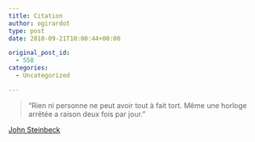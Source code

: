 ```yaml
---
title: Citation
author: ogirardot
type: post
date: 2010-09-21T10:00:44+00:00

original_post_id:
  - 558
categories:
  - Uncategorized

---
```

<!--more-->
> &#8220;Rien ni personne ne peut avoir tout à fait tort. Même une horloge arrêtée a raison deux fois par jour.&#8221;

<a href="http://fr.wikipedia.org/wiki/John_Steinbeck" target="_blank">John Steinbeck</a>